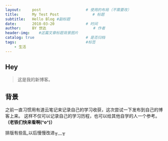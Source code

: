 ```yaml
---
layout:     post                    # 使用的布局（不需要改）
title:      My Test Post               # 标题 
subtitle:   Hello Blog #副标题
date:       2018-03-20              # 时间
author:     BY 世达                     # 作者
header-img:    #这篇文章标题背景图片
catalog: true                       # 是否归档
tags:                               #标签
    - 生活
---
```


## Hey
>这是我的新博客。

## 背景
之前一直习惯用有道云笔记来记录自己的学习收获，这次尝试一下发布到自己的博客上来。
这样不仅可以记录自己的学习历程，也可以给其他自学的人一个参考。
**（老铁们快来看啊(^o^)）**

排版有些乱,以后慢慢改进╥﹏╥

